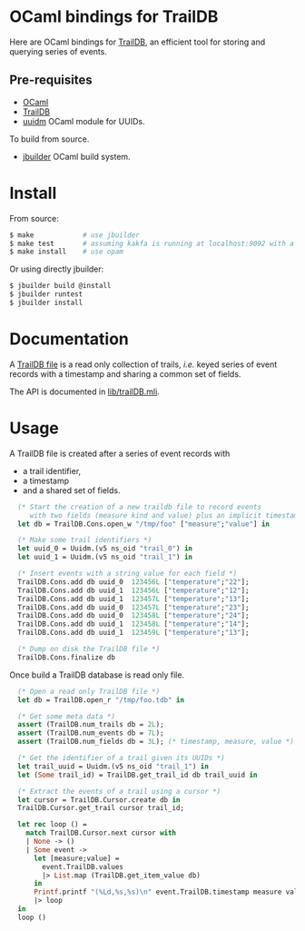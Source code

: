 # OCaml bindings for TrailDB

Here are OCaml bindings for [TrailDB](http://traildb.io/),
an efficient tool for storing and querying series of events.

Pre-requisites
--------------
* [OCaml](http://caml.inria.fr/)
* [TrailDB](https://github.com/traildb/traildb) 
* [uuidm](https://opam.ocaml.org/packages/uuidm/) OCaml module for UUIDs.

To build from source.
* [jbuilder](https://opam.ocaml.org/packages/jbuilder/) OCaml build system.

# Install

From source:

```sh
$ make            # use jbuilder
$ make test       # assuming kakfa is running at localhost:9092 with a 'test' topic.
$ make install    # use opam
```

Or using directly jbuilder:

```sh
$ jbuilder build @install
$ jbuilder runtest
$ jbuilder install
```

# Documentation

A [TrailDB file](http://traildb.io/docs/technical_overview/)
is a read only collection of trails,
*i.e.* keyed series of event records with a timestamp
and sharing a common set of fields.

The API is documented in [lib/trailDB.mli](lib/trailDB.mli).

# Usage

A TrailDB file is created after a series of event records with
* a trail identifier,
* a timestamp
* and a shared set of fields.

```ocaml
  (* Start the creation of a new traildb file to record events
     with two fields (measure kind and value) plus an implicit timestamp *)
  let db = TrailDB.Cons.open_w "/tmp/foo" ["measure";"value"] in

  (* Make some trail identifiers *)
  let uuid_0 = Uuidm.(v5 ns_oid "trail_0") in
  let uuid_1 = Uuidm.(v5 ns_oid "trail_1") in

  (* Insert events with a string value for each field *)
  TrailDB.Cons.add db uuid_0  123456L ["temperature";"22"];
  TrailDB.Cons.add db uuid_1  123456L ["temperature";"12"];
  TrailDB.Cons.add db uuid_1  123457L ["temperature";"13"];
  TrailDB.Cons.add db uuid_0  123457L ["temperature";"23"];
  TrailDB.Cons.add db uuid_0  123458L ["temperature";"24"];
  TrailDB.Cons.add db uuid_1  123458L ["temperature";"14"];
  TrailDB.Cons.add db uuid_1  123459L ["temperature";"13"];

  (* Dump on disk the TrailDB file *)
  TrailDB.Cons.finalize db
```

Once build a TrailDB database is read only file.

```ocaml
  (* Open a read only TrailDB file *)
  let db = TrailDB.open_r "/tmp/foo.tdb" in

  (* Get some meta data *)
  assert (TrailDB.num_trails db = 2L);
  assert (TrailDB.num_events db = 7L);
  assert (TrailDB.num_fields db = 3L); (* timestamp, measure, value *)

  (* Get the identifier of a trail given its UUIDs *)
  let trail_uuid = Uuidm.(v5 ns_oid "trail_1") in
  let (Some trail_id) = TrailDB.get_trail_id db trail_uuid in

  (* Extract the events of a trail using a cursor *)
  let cursor = TrailDB.Cursor.create db in
  TrailDB.Cursor.get_trail cursor trail_id;

  let rec loop () =
    match TrailDB.Cursor.next cursor with
    | None -> ()
    | Some event ->
      let [measure;value] =
        event.TrailDB.values
        |> List.map (TrailDB.get_item_value db)
      in
      Printf.printf "(%Ld,%s,%s)\n" event.TrailDB.timestamp measure value
      |> loop
  in
  loop ()
```
